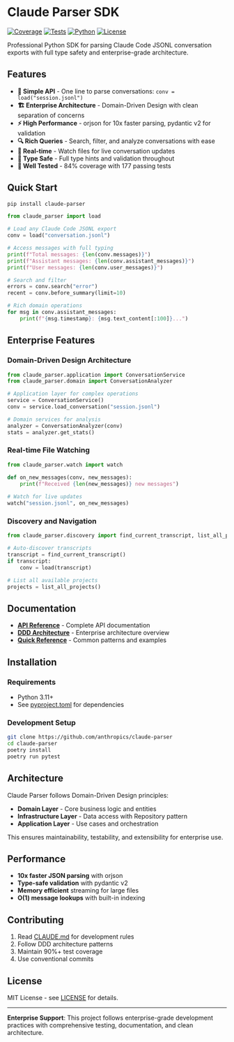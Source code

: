 # Claude Parser SDK

[![Coverage](https://img.shields.io/badge/coverage-84%25-brightgreen)](https://github.com/anthropics/claude-parser)
[![Tests](https://img.shields.io/badge/tests-177%20passing-brightgreen)](https://github.com/anthropics/claude-parser)
[![Python](https://img.shields.io/badge/python-3.11%2B-blue)](https://python.org)
[![License](https://img.shields.io/badge/license-MIT-blue)](LICENSE)

Professional Python SDK for parsing Claude Code JSONL conversation exports with full type safety and enterprise-grade architecture.

## Features

- **🚀 Simple API** - One line to parse conversations: `conv = load("session.jsonl")`
- **🏗️ Enterprise Architecture** - Domain-Driven Design with clean separation of concerns
- **⚡ High Performance** - orjson for 10x faster parsing, pydantic v2 for validation
- **🔍 Rich Queries** - Search, filter, and analyze conversations with ease
- **📱 Real-time** - Watch files for live conversation updates
- **🎯 Type Safe** - Full type hints and validation throughout
- **🧪 Well Tested** - 84% coverage with 177 passing tests

## Quick Start

```bash
pip install claude-parser
```

```python
from claude_parser import load

# Load any Claude Code JSONL export
conv = load("conversation.jsonl")

# Access messages with full typing
print(f"Total messages: {len(conv.messages)}")
print(f"Assistant messages: {len(conv.assistant_messages)}")
print(f"User messages: {len(conv.user_messages)}")

# Search and filter
errors = conv.search("error")
recent = conv.before_summary(limit=10)

# Rich domain operations
for msg in conv.assistant_messages:
    print(f"{msg.timestamp}: {msg.text_content[:100]}...")
```

## Enterprise Features

### Domain-Driven Design Architecture

```python
from claude_parser.application import ConversationService
from claude_parser.domain import ConversationAnalyzer

# Application layer for complex operations
service = ConversationService()
conv = service.load_conversation("session.jsonl")

# Domain services for analysis
analyzer = ConversationAnalyzer(conv)
stats = analyzer.get_stats()
```

### Real-time File Watching

```python
from claude_parser.watch import watch

def on_new_messages(conv, new_messages):
    print(f"Received {len(new_messages)} new messages")
    
# Watch for live updates
watch("session.jsonl", on_new_messages)
```

### Discovery and Navigation

```python
from claude_parser.discovery import find_current_transcript, list_all_projects

# Auto-discover transcripts
transcript = find_current_transcript()
if transcript:
    conv = load(transcript)

# List all available projects
projects = list_all_projects()
```

## Documentation

- **[API Reference](docs/api/)** - Complete API documentation
- **[DDD Architecture](docs/api/ddd-architecture.md)** - Enterprise architecture overview
- **[Quick Reference](docs/api/QUICK_REFERENCE.md)** - Common patterns and examples

## Installation

### Requirements

- Python 3.11+
- See [pyproject.toml](pyproject.toml) for dependencies

### Development Setup

```bash
git clone https://github.com/anthropics/claude-parser
cd claude-parser
poetry install
poetry run pytest
```

## Architecture

Claude Parser follows Domain-Driven Design principles:

- **Domain Layer** - Core business logic and entities
- **Infrastructure Layer** - Data access with Repository pattern  
- **Application Layer** - Use cases and orchestration

This ensures maintainability, testability, and extensibility for enterprise use.

## Performance

- **10x faster JSON parsing** with orjson
- **Type-safe validation** with pydantic v2
- **Memory efficient** streaming for large files
- **O(1) message lookups** with built-in indexing

## Contributing

1. Read [CLAUDE.md](CLAUDE.md) for development rules
2. Follow DDD architecture patterns
3. Maintain 90%+ test coverage
4. Use conventional commits

## License

MIT License - see [LICENSE](LICENSE) for details.

---

**Enterprise Support**: This project follows enterprise-grade development practices with comprehensive testing, documentation, and clean architecture.